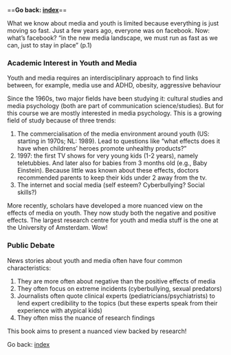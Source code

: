 ==**Go back: [index](index.md)**==

What we know about media and youth is limited because everything is just moving so fast. Just a few years ago, everyone was on facebook. Now: what’s facebook? “in the new media landscape, we must run as fast as we can, just to stay in place” (p.1)

### Academic Interest in Youth and Media

Youth and media requires an interdisciplinary approach to find links between, for example, media use and ADHD, obesity, aggressive behaviour

Since the 1960s, two major fields have been studying it: cultural studies and media psychology (both are part of communication science/studies). But for this course we are mostly interested in media psychology. This is a growing field of study because of three trends:

1. The commercialisation of the media environment around youth (US: starting in 1970s; NL: 1989). Lead to questions like “what effects does it have when childrens’ heroes promote unhealthy products?”
2. 1997: the first TV shows for very young kids (1-2 years), namely teletubbies. And later also for babies from 3 months old (e.g., Baby Einstein). Because little was known about these effects, doctors recommended parents to keep their kids under 2 away from the tv. 
3. The internet and social media (self esteem? Cyberbullying? Social skills?)

More recently, scholars have developed a more nuanced view on the effects of media on youth. They now study both the negative and positive effects. The largest research centre for youth and media stuff is the one at the University of Amsterdam. Wow!

### Public Debate

News stories about youth and media often have four common characteristics:

1. They are more often about negative than the positive effects of media
2. They often focus on extreme incidents (cyberbullying, sexual predators)
3. Journalists often quote clinical experts (pediatricians/psychiatrists) to lend expert credibility to the topics (but these experts speak from their experience with atypical kids)
4. They often miss the nuance of research findings

This book aims to present a nuanced view backed by research!

Go back: [index](index.md)